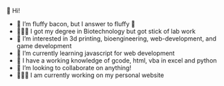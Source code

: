 👋 Hi!
- 🐖 I’m fluffy bacon, but I answer to fluffy 🐖
- 👨🏼‍🔬 I got my degree in Biotechnology but got stick of lab work
- 👀 I’m interested in 3d printing, bioengineering, web-development, and game development
- 🌱 I’m currently learning javascript for web development
- 💾 I have a working knowledge of gcode, html, vba in excel and python
- 💞️ I’m looking to collaborate on anything!
- 👨🏼‍💻 I am currently working on my personal website

<!---
fluffybacon-steam/fluffybacon-steam is a ✨ special ✨ repository because its `README.md` (this file) appears on your GitHub profile.
You can click the Preview link to take a look at your changes.
--->
